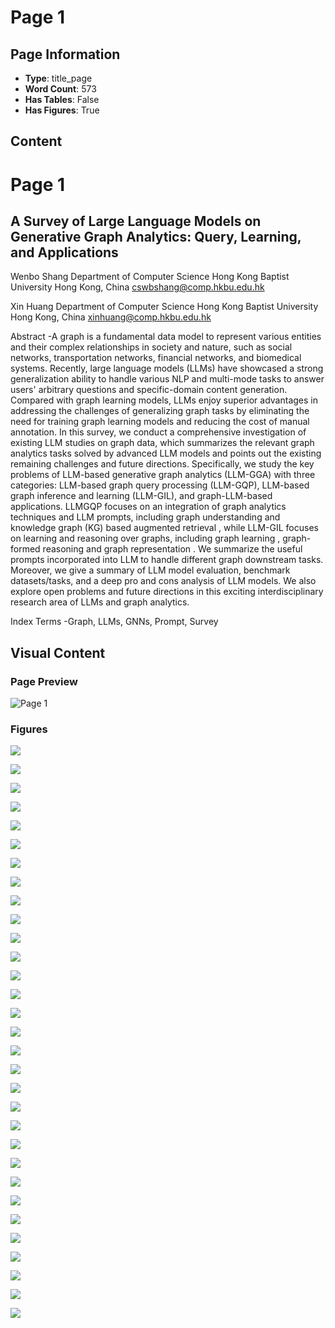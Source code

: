 # Page 1

## Page Information

- **Type**: title_page
- **Word Count**: 573
- **Has Tables**: False
- **Has Figures**: True

## Content

# Page 1

## A Survey of Large Language Models on Generative Graph Analytics: Query, Learning, and Applications

Wenbo Shang Department of Computer Science Hong Kong Baptist University Hong Kong, China cswbshang@comp.hkbu.edu.hk

Xin Huang Department of Computer Science Hong Kong Baptist University Hong Kong, China xinhuang@comp.hkbu.edu.hk

Abstract -A graph is a fundamental data model to represent various entities and their complex relationships in society and nature, such as social networks, transportation networks, financial networks, and biomedical systems. Recently, large language models (LLMs) have showcased a strong generalization ability to handle various NLP and multi-mode tasks to answer users' arbitrary questions and specific-domain content generation. Compared with graph learning models, LLMs enjoy superior advantages in addressing the challenges of generalizing graph tasks by eliminating the need for training graph learning models and reducing the cost of manual annotation. In this survey, we conduct a comprehensive investigation of existing LLM studies on graph data, which summarizes the relevant graph analytics tasks solved by advanced LLM models and points out the existing remaining challenges and future directions. Specifically, we study the key problems of LLM-based generative graph analytics (LLM-GGA) with three categories: LLM-based graph query processing (LLM-GQP), LLM-based graph inference and learning (LLM-GIL), and graph-LLM-based applications. LLMGQP focuses on an integration of graph analytics techniques and LLM prompts, including graph understanding and knowledge graph (KG) based augmented retrieval , while LLM-GIL focuses on learning and reasoning over graphs, including graph learning , graph-formed reasoning and graph representation . We summarize the useful prompts incorporated into LLM to handle different graph downstream tasks. Moreover, we give a summary of LLM model evaluation, benchmark datasets/tasks, and a deep pro and cons analysis of LLM models. We also explore open problems and future directions in this exciting interdisciplinary research area of LLMs and graph analytics.

Index Terms -Graph, LLMs, GNNs, Prompt, Survey

## Visual Content

### Page Preview

![Page 1](/projects/llms/images/A_Survey_of_Large_Language_Models_on_Generative_Graph_Analytics_Query_Learning_and_Applications_page_1.png)

### Figures

![](/projects/llms/figures/A_Survey_of_Large_Language_Models_on_Generative_Graph_Analytics_Query_Learning_and_Applications_page_1_figure_1.png)


![](/projects/llms/figures/A_Survey_of_Large_Language_Models_on_Generative_Graph_Analytics_Query_Learning_and_Applications_page_1_figure_2.png)


![](/projects/llms/figures/A_Survey_of_Large_Language_Models_on_Generative_Graph_Analytics_Query_Learning_and_Applications_page_1_figure_3.png)


![](/projects/llms/figures/A_Survey_of_Large_Language_Models_on_Generative_Graph_Analytics_Query_Learning_and_Applications_page_1_figure_4.png)


![](/projects/llms/figures/A_Survey_of_Large_Language_Models_on_Generative_Graph_Analytics_Query_Learning_and_Applications_page_1_figure_5.png)


![](/projects/llms/figures/A_Survey_of_Large_Language_Models_on_Generative_Graph_Analytics_Query_Learning_and_Applications_page_1_figure_6.png)


![](/projects/llms/figures/A_Survey_of_Large_Language_Models_on_Generative_Graph_Analytics_Query_Learning_and_Applications_page_1_figure_7.png)


![](/projects/llms/figures/A_Survey_of_Large_Language_Models_on_Generative_Graph_Analytics_Query_Learning_and_Applications_page_1_figure_8.png)


![](/projects/llms/figures/A_Survey_of_Large_Language_Models_on_Generative_Graph_Analytics_Query_Learning_and_Applications_page_1_figure_9.png)


![](/projects/llms/figures/A_Survey_of_Large_Language_Models_on_Generative_Graph_Analytics_Query_Learning_and_Applications_page_1_figure_10.png)


![](/projects/llms/figures/A_Survey_of_Large_Language_Models_on_Generative_Graph_Analytics_Query_Learning_and_Applications_page_1_figure_11.png)


![](/projects/llms/figures/A_Survey_of_Large_Language_Models_on_Generative_Graph_Analytics_Query_Learning_and_Applications_page_1_figure_12.png)


![](/projects/llms/figures/A_Survey_of_Large_Language_Models_on_Generative_Graph_Analytics_Query_Learning_and_Applications_page_1_figure_13.png)


![](/projects/llms/figures/A_Survey_of_Large_Language_Models_on_Generative_Graph_Analytics_Query_Learning_and_Applications_page_1_figure_14.png)


![](/projects/llms/figures/A_Survey_of_Large_Language_Models_on_Generative_Graph_Analytics_Query_Learning_and_Applications_page_1_figure_15.png)


![](/projects/llms/figures/A_Survey_of_Large_Language_Models_on_Generative_Graph_Analytics_Query_Learning_and_Applications_page_1_figure_16.png)


![](/projects/llms/figures/A_Survey_of_Large_Language_Models_on_Generative_Graph_Analytics_Query_Learning_and_Applications_page_1_figure_17.png)


![](/projects/llms/figures/A_Survey_of_Large_Language_Models_on_Generative_Graph_Analytics_Query_Learning_and_Applications_page_1_figure_18.png)


![](/projects/llms/figures/A_Survey_of_Large_Language_Models_on_Generative_Graph_Analytics_Query_Learning_and_Applications_page_1_figure_19.png)


![](/projects/llms/figures/A_Survey_of_Large_Language_Models_on_Generative_Graph_Analytics_Query_Learning_and_Applications_page_1_figure_20.png)


![](/projects/llms/figures/A_Survey_of_Large_Language_Models_on_Generative_Graph_Analytics_Query_Learning_and_Applications_page_1_figure_21.png)


![](/projects/llms/figures/A_Survey_of_Large_Language_Models_on_Generative_Graph_Analytics_Query_Learning_and_Applications_page_1_figure_22.png)


![](/projects/llms/figures/A_Survey_of_Large_Language_Models_on_Generative_Graph_Analytics_Query_Learning_and_Applications_page_1_figure_23.png)


![](/projects/llms/figures/A_Survey_of_Large_Language_Models_on_Generative_Graph_Analytics_Query_Learning_and_Applications_page_1_figure_24.png)


![](/projects/llms/figures/A_Survey_of_Large_Language_Models_on_Generative_Graph_Analytics_Query_Learning_and_Applications_page_1_figure_25.png)


![](/projects/llms/figures/A_Survey_of_Large_Language_Models_on_Generative_Graph_Analytics_Query_Learning_and_Applications_page_1_figure_26.png)


![](/projects/llms/figures/A_Survey_of_Large_Language_Models_on_Generative_Graph_Analytics_Query_Learning_and_Applications_page_1_figure_27.png)


![](/projects/llms/figures/A_Survey_of_Large_Language_Models_on_Generative_Graph_Analytics_Query_Learning_and_Applications_page_1_figure_28.png)


![](/projects/llms/figures/A_Survey_of_Large_Language_Models_on_Generative_Graph_Analytics_Query_Learning_and_Applications_page_1_figure_29.png)


![](/projects/llms/figures/A_Survey_of_Large_Language_Models_on_Generative_Graph_Analytics_Query_Learning_and_Applications_page_1_figure_30.png)


![](/projects/llms/figures/A_Survey_of_Large_Language_Models_on_Generative_Graph_Analytics_Query_Learning_and_Applications_page_1_figure_31.png)

